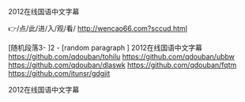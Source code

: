 
2012在线国语中文字幕




👉/点/此/进/入/观/看/ http://wencao66.com?sccud.html




[随机段落3-
]2 - [random paragraph
]
2012在线国语中文字幕 https://github.com/qdouban/tohilu
https://github.com/qdouban/ubbw
https://github.com/qdouban/dlaswk
https://github.com/qdouban/fqtm
https://github.com/itunsr/gdgjit





2012在线国语中文字幕
